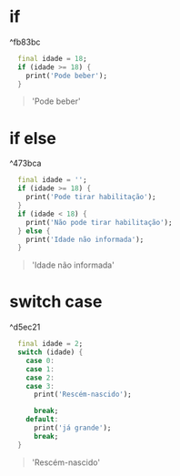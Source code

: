 # if

^fb83bc

```dart
  final idade = 18;
  if (idade >= 18) {
    print('Pode beber');
  }
```
>'Pode beber'
# if else

^473bca

```dart
  final idade = '';
  if (idade >= 18) {
    print('Pode tirar habilitação');
  }
  if (idade < 18) {
    print('Não pode tirar habilitação');
  } else {
    print('Idade não informada');
  }
```
>'Idade não informada'
# switch case

^d5ec21

```dart  
  final idade = 2;
  switch (idade) {
    case 0:
    case 1:
    case 2:
    case 3:
      print('Rescém-nascido');

      break;
    default:
      print('já grande');
      break;
  }
```
> 'Rescém-nascido'